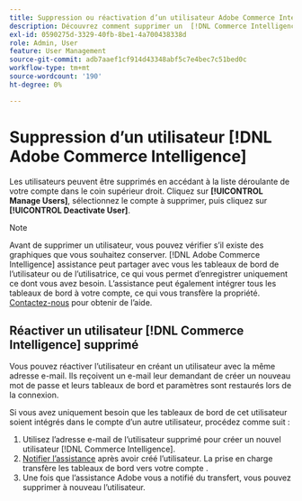 ```yaml
---
title: Suppression ou réactivation d’un utilisateur Adobe Commerce Intelligence
description: Découvrez comment supprimer un  [!DNL Commerce Intelligence] .
exl-id: 0590275d-3329-40fb-8be1-4a700438338d
role: Admin, User
feature: User Management
source-git-commit: adb7aaef1cf914d43348abf5c7e4bec7c51bed0c
workflow-type: tm+mt
source-wordcount: '190'
ht-degree: 0%

---
```


# Suppression d’un utilisateur [!DNL Adobe Commerce Intelligence]

Les utilisateurs peuvent être supprimés en accédant à la liste déroulante de votre compte dans le coin supérieur droit. Cliquez sur **[!UICONTROL Manage Users]**, sélectionnez le compte à supprimer, puis cliquez sur **[!UICONTROL Deactivate User]**.

>[!NOTE]
>
>Avant de supprimer un utilisateur, vous pouvez vérifier s’il existe des graphiques que vous souhaitez conserver. [!DNL Adobe Commerce Intelligence] assistance peut partager avec vous les tableaux de bord de l’utilisateur ou de l’utilisatrice, ce qui vous permet d’enregistrer uniquement ce dont vous avez besoin. L’assistance peut également intégrer tous les tableaux de bord à votre compte, ce qui vous transfère la propriété. [Contactez-nous](../../guide-overview.md#Submitting-a-Support-Ticket) pour obtenir de l’aide.

## Réactiver un utilisateur [!DNL Commerce Intelligence] supprimé

Vous pouvez réactiver l’utilisateur en créant un utilisateur avec la même adresse e-mail. Ils reçoivent un e-mail leur demandant de créer un nouveau mot de passe et leurs tableaux de bord et paramètres sont restaurés lors de la connexion.

Si vous avez uniquement besoin que les tableaux de bord de cet utilisateur soient intégrés dans le compte d’un autre utilisateur, procédez comme suit :

1. Utilisez l’adresse e-mail de l’utilisateur supprimé pour créer un nouvel utilisateur [!DNL Commerce Intelligence].
1. [Notifier l’assistance](https://experienceleague.adobe.com/docs/commerce-knowledge-base/kb/troubleshooting/miscellaneous/mbi-service-policies.html?lang=fr) après avoir créé l’utilisateur. La prise en charge transfère les tableaux de bord vers votre compte .
1. Une fois que l’assistance Adobe vous a notifié du transfert, vous pouvez supprimer à nouveau l’utilisateur.
